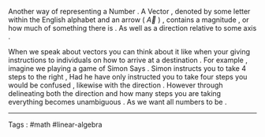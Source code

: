 Another way of representing a Number . A Vector , denoted by some letter within the English alphabet and an arrow ( $\vec{A}$ ) , contains a magnitude , or how much of something there is . As well as a direction relative to some axis . 

When we speak about vectors you can think about it like when your giving instructions to individuals on how to arrive at a destination . For example , imagine we playing a game of Simon Says . Simon instructs you to take 4 steps to the right , Had he have only instructed you to take four steps you would be confused , likewise with the direction . However through delineating both the direction and how many steps you are taking everything becomes unambiguous .  As we want all numbers to be . 
___

Tags : #math #linear-algebra